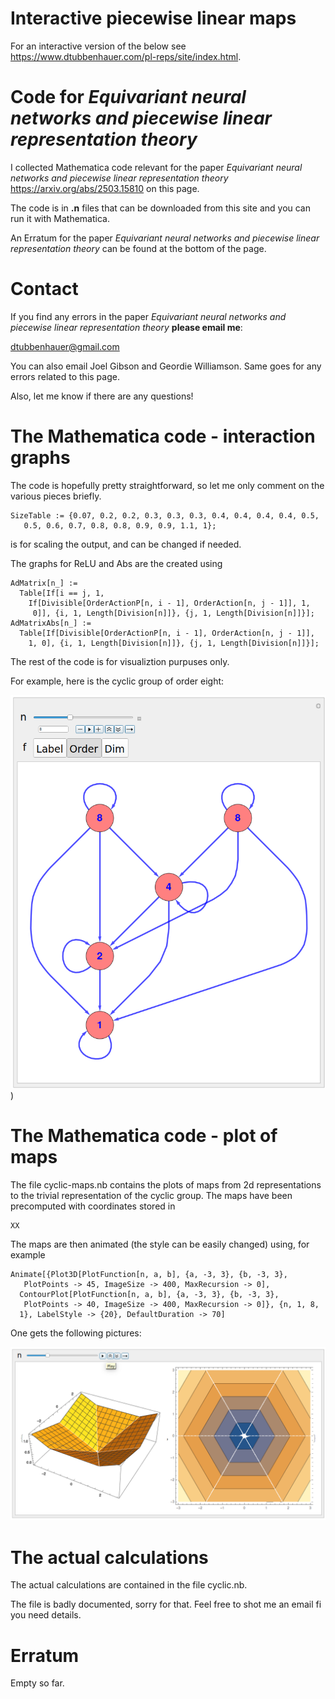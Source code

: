 # Interactive piecewise linear maps

For an interactive version of the below see <a href="https://www.dtubbenhauer.com/pl-reps/site/index.html">https://www.dtubbenhauer.com/pl-reps/site/index.html</a>.

# Code for *Equivariant neural networks and piecewise linear representation theory*

I collected Mathematica code relevant for the paper *Equivariant neural networks and piecewise linear representation theory*
<a href="https://arxiv.org/abs/2503.15810">https://arxiv.org/abs/2503.15810</a> on this page.

The code is in **.n** files that can be downloaded from this site and you can run it with Mathematica.

An Erratum for the paper *Equivariant neural networks and piecewise linear representation theory* can be found at the bottom of the page.

# Contact

If you find any errors in the paper *Equivariant neural networks and piecewise linear representation theory* **please email me**:

[dtubbenhauer@gmail.com](mailto:dtubbenhauer@gmail.com?subject=[GitHub]%web-reps)

You can also email Joel Gibson and Geordie Williamson. Same goes for any errors related to this page.

Also, let me know if there are any questions!

# The Mathematica code - interaction graphs

The code is hopefully pretty straightforward, so let me only comment on the various pieces briefly.

```
SizeTable := {0.07, 0.2, 0.2, 0.3, 0.3, 0.3, 0.4, 0.4, 0.4, 0.4, 0.5, 
   0.5, 0.6, 0.7, 0.8, 0.8, 0.9, 0.9, 1.1, 1};
```

is for scaling the output, and can be changed if needed.

The graphs for ReLU and Abs are the created using

```
AdMatrix[n_] := 
  Table[If[i == j, 1, 
    If[Divisible[OrderActionP[n, i - 1], OrderAction[n, j - 1]], 1, 
     0]], {i, 1, Length[Division[n]]}, {j, 1, Length[Division[n]]}];
AdMatrixAbs[n_] := 
  Table[If[Divisible[OrderActionP[n, i - 1], OrderAction[n, j - 1]], 
    1, 0], {i, 1, Length[Division[n]]}, {j, 1, Length[Division[n]]}];
```

The rest of the code is for visualiztion purpuses only.

For example, here is the cyclic group of order eight:

![Z mod 8 Z](https://github.com/dtubbenhauer/pl-reps/blob/main/graphs.png))

# The Mathematica code - plot of maps

The file cyclic-maps.nb contains the plots of maps from 2d representations to the trivial representation of the cyclic group. The maps have been precomputed with coordinates stored in

```
XX
```
The maps are then animated (the style can be easily changed) using, for example

```
Animate[{Plot3D[PlotFunction[n, a, b], {a, -3, 3}, {b, -3, 3}, 
   PlotPoints -> 45, ImageSize -> 400, MaxRecursion -> 0], 
  ContourPlot[PlotFunction[n, a, b], {a, -3, 3}, {b, -3, 3}, 
   PlotPoints -> 40, ImageSize -> 400, MaxRecursion -> 0]}, {n, 1, 8, 
  1}, LabelStyle -> {20}, DefaultDuration -> 70]
```
One gets the following pictures:

![A map](https://github.com/dtubbenhauer/pl-reps/blob/main/to-trivial.png)

# The actual calculations

The actual calculations are contained in the file cyclic.nb.

The file is badly documented, sorry for that. Feel free to shot me an email fi you need details.

# Erratum

Empty so far.
